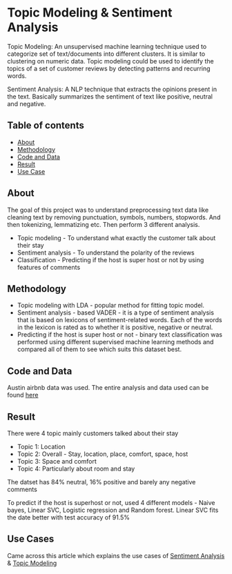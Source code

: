 # Topic Modeling & Sentiment Analysis

Topic Modeling: An unsupervised machine learning technique used to categorize set of text/documents into different clusters. It is similar to clustering on numeric data. Topic modeling could be used to identify the topics of a set of customer reviews by detecting patterns and recurring words.

Sentiment Analysis: A NLP technique that extracts the opinions present in the text. Basically summarizes the sentiment of text like positive, neutral and negative.

## Table of contents
* [About](#about)
* [Methodology](#methodology)
* [Code and Data](#code-and-data)
* [Result](#result)
* [Use Case](#use-cases)

## About
The goal of this project was to understand preprocessing text data like cleaning text by removing punctuation, symbols, numbers, stopwords. And then tokenizing, lemmatizing etc. Then perform 3 different analysis.

* Topic modeling - To understand what exactly the customer talk about their stay
* Sentiment analysis - To understand the polarity of the reviews
* Classification - Predicting if the host is super host or not by using features of comments

## Methodology

* Topic modeling with LDA - popular method for fitting topic model.
* Sentiment analysis -  based VADER - it is a type of sentiment analysis that is based on lexicons of sentiment-related words. Each of the words in the lexicon is rated as to whether it is positive, negative or neutral.
* Predicting if the host is super host or not - binary text classification was performed using different supervised machine learning methods and compared all of them to see which suits this dataset best.

## Code and Data
Austin airbnb data was used. The entire analysis and data used can be found [here](https://github.com/ShilpaPBhat/Topic-Modeling-Sentiment-Analysis/tree/master/data_code)

## Result
There were 4 topic mainly customers talked about their stay
* Topic 1: Location
* Topic 2: Overall - Stay, location, place, comfort, space, host
* Topic 3: Space and comfort
* Topic 4: Particularly about room and stay

The datset has 84% neutral, 16% positive and barely any negative comments

To predict if the host is superhost or not, used 4 different models - Naive bayes, Linear SVC, Logistic regression and Random forest. 
Linear SVC fits the date better with test accuracy of 91.5%

## Use Cases
Came across this article which explains the use cases of [Sentiment Analysis](https://monkeylearn.com/sentiment-analysis/) & [Topic Modeling](https://monkeylearn.com/blog/introduction-to-topic-modeling/)



